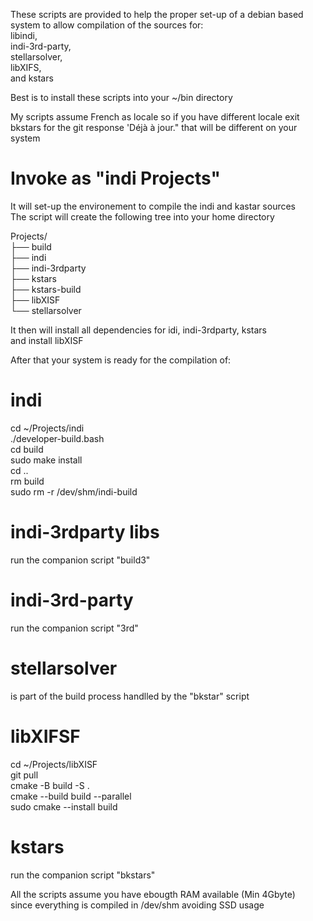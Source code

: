 These scripts are provided to help the proper set-up of a debian based system
to allow compilation of the sources for:<br>
libindi, <br>
indi-3rd-party, <br>
stellarsolver, <br>
libXIFS, <br>
and kstars<br>

Best is to install these scripts into your ~/bin directory<br>

My scripts assume French as locale so if you have different locale exit bkstars for the git response 'Déjà à jour." that will be different on your system <br>

# Invoke as "indi Projects"<br>
 It will set-up the environement to compile the indi and kastar sources<br>
 The script will create the following tree into your home directory<br>

 Projects/<br>
 ├── build<br>
 ├── indi<br>
 ├── indi-3rdparty<br>
 ├── kstars<br>
 ├── kstars-build<br>
 ├── libXISF<br>
 └── stellarsolver<br>

 It then will install all dependencies for idi, indi-3rdparty, kstars<br>
 and install libXISF<br>

 After that your system is ready for the compilation of:<br>
# indi<br>
 cd ~/Projects/indi<br>
 ./developer-build.bash<br>
 cd build<br>
 sudo make install<br>
 cd ..<br>
 rm build<br>
 sudo rm -r /dev/shm/indi-build<br>

# indi-3rdparty libs<br>
 run the companion script "build3"<br>

# indi-3rd-party<br>
 run the companion script "3rd"<br>

# stellarsolver<br>
 is part of the build process handlled by the "bkstar" script<br>

# libXIFSF<br>
 cd ~/Projects/libXISF<br>
 git pull<br>
 cmake -B build -S .<br>
 cmake --build build --parallel<br>
 sudo cmake --install build<br>

# kstars<br>
 run the companion script "bkstars"<br>

 All the scripts assume you have ebougth RAM available (Min 4Gbyte)<br>
 since everything is compiled in /dev/shm avoiding SSD usage<br>

